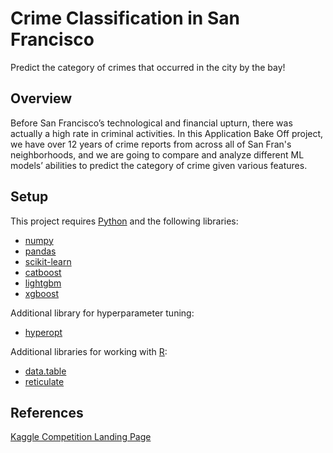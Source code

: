 # Crime Classification in San Francisco
Predict the category of crimes that occurred in the city by the bay!

## Overview
Before San Francisco’s technological and financial upturn, there was actually a high rate in criminal activities. In this Application Bake Off project, we have over 12 years of crime reports from across all of San Fran's neighborhoods, and we are going to compare and analyze different ML models’ abilities to predict the category of crime given various features.


## Setup
This project requires [Python](https://www.python.org) and the following libraries:
* [numpy](https://numpy.org)
* [pandas](https://pandas.pydata.org)
* [scikit-learn](https://scikit-learn.org)
* [catboost](https://catboost.ai/docs/concepts/python-installation.html)
* [lightgbm](https://lightgbm.readthedocs.io/en/latest/Python-Intro.html)
* [xgboost](https://xgboost.readthedocs.io/en/latest/python/index.html)

Additional library for hyperparameter tuning:
* [hyperopt](https://github.com/hyperopt/hyperopt)

Additional libraries for working with [R](https://www.r-project.org/):
* [data.table](https://github.com/Rdatatable/data.table)
* [reticulate](https://rstudio.github.io/reticulate)



## References
[Kaggle Competition Landing Page](https://www.kaggle.com/c/sf-crime/overview)
